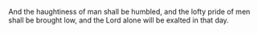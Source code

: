 And the haughtiness of man shall be humbled, and the lofty pride of men shall be brought low, and the Lord alone will be exalted in that day.
